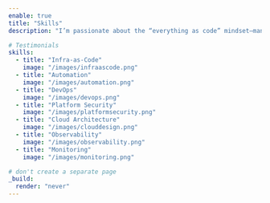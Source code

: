 ```yaml
---
enable: true
title: "Skills"
description: "I’m passionate about the “everything as code” mindset—managing not just pipelines and monitoring but also the orchestration of Kubernetes clusters. I build and automate cloud platforms using infrastructure-as-code, so every part of the system is repeatable, scalable, and transparent. My approach combines modern DevOps practices with a focus on platform security and observability, ensuring that environments run smoothly and securely."

# Testimonials
skills:
  - title: "Infra-as-Code"
    image: "/images/infraascode.png"
  - title: "Automation"
    image: "/images/automation.png"
  - title: "DevOps"
    image: "/images/devops.png"
  - title: "Platform Security"
    image: "/images/platformsecurity.png"
  - title: "Cloud Architecture"
    image: "/images/clouddesign.png"
  - title: "Observability"
    image: "/images/observability.png"
  - title: "Monitoring"
    image: "/images/monitoring.png"

# don't create a separate page
_build:
  render: "never"
---
```

